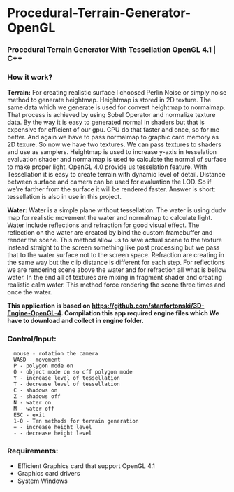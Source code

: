 # Procedural-Terrain-Generator-OpenGL
### Procedural Terrain Generator With Tessellation OpenGL 4.1 | C++

### How it work?
**Terrain:**
For creating realistic surface I choosed Perlin Noise or simply noise method to generate heightmap. Heightmap is stored in 2D texture. The same data which we generate is used for convert heightmap to normalmap. That process is achieved by using Sobel Operator and normalize texture data. By the way it is easy to generated normal in shaders but that is expensive for efficient of our gpu. CPU do that faster and once, so for me better. And again we have to pass normalmap to graphic card memory as 2D texure. So now we have two textures. We can pass textures to shaders and use as samplers. Heightmap is used to increase y-axis in tesselation evaluation shader and normalmap is used to calculate the normal of surface to make proper light. OpenGL 4.0 provide us tesselation feature. With Tessellation it is easy to create terrain with dynamic level of detail. Distance between surface and camera can be used for evaluation the LOD. So if we're farther from the surface it will be rendered faster. Answer is short: tessellation is also in use in this project.

**Water:**
Water is a simple plane without tessellation. The water is using dudv map for realistic movement the water and normalmap to calculate light. Water include reflections and refraction for good visual effect. The reflection on the water are created by bind the custom framebuffer and render the scene. This method allow us to save actual scene to the texture instead straight to the screen something like post processing but we pass that to the water surface not to the screen space. Refraction are creating in the same way but the clip distance is different for each step. For reflections we are rendering scene above the water and for refraction all what is bellow water. In the end all of textures are mixing in fragment shader and creating realistic calm water. This method force rendering the scene three times and once the water.

**This application is based on https://github.com/stanfortonski/3D-Engine-OpenGL-4. Compilation this app required engine files which We have to download and collect in engine folder.**

### Control/Input:
```
  mouse - rotation the camera
  WASD - movement
  P - polygon mode on
  O - object mode on so off polygon mode
  Y - increase level of tessellation
  T - decrease level of tessellation
  C - shadows on
  Z - shadows off
  N - water on
  M - water off
  ESC - exit
  1-0 - Ten methods for terrain generation
  = - increase height level
  - - decrease height level
```

### Requirements:
- Efficient Graphics card that support OpenGL 4.1
- Graphics card drivers
- System Windows
